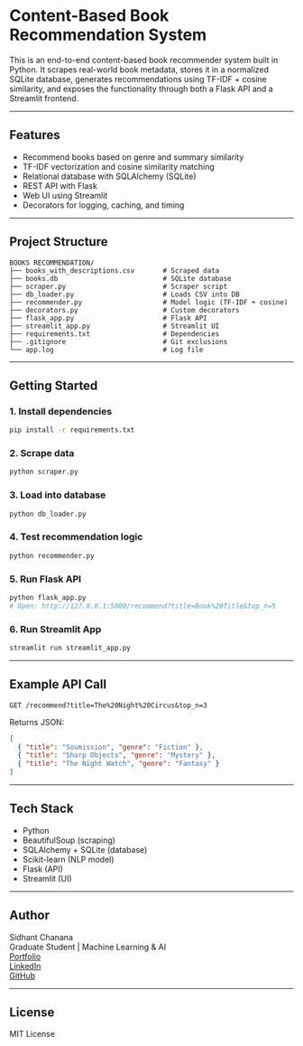 # Content-Based Book Recommendation System

This is an end-to-end content-based book recommender system built in Python. It scrapes real-world book metadata, stores it in a normalized SQLite database, generates recommendations using TF-IDF + cosine similarity, and exposes the functionality through both a Flask API and a Streamlit frontend.

---

## Features
- Recommend books based on genre and summary similarity
- TF-IDF vectorization and cosine similarity matching
- Relational database with SQLAlchemy (SQLite)
- REST API with Flask
- Web UI using Streamlit
- Decorators for logging, caching, and timing

---

## Project Structure

```
BOOKS RECOMMENDATION/
├── books_with_descriptions.csv       # Scraped data
├── books.db                          # SQLite database
├── scraper.py                        # Scraper script
├── db_loader.py                      # Loads CSV into DB
├── recommender.py                    # Model logic (TF-IDF + cosine)
├── decorators.py                     # Custom decorators
├── flask_app.py                      # Flask API
├── streamlit_app.py                  # Streamlit UI
├── requirements.txt                  # Dependencies
├── .gitignore                        # Git exclusions
└── app.log                           # Log file
```

---

## Getting Started

### 1. Install dependencies
```bash
pip install -r requirements.txt
```

### 2. Scrape data
```bash
python scraper.py
```

### 3. Load into database
```bash
python db_loader.py
```

### 4. Test recommendation logic
```bash
python recommender.py
```

### 5. Run Flask API
```bash
python flask_app.py
# Open: http://127.0.0.1:5000/recommend?title=Book%20Title&top_n=5
```

### 6. Run Streamlit App
```bash
streamlit run streamlit_app.py
```

---

## Example API Call

```
GET /recommend?title=The%20Night%20Circus&top_n=3
```

Returns JSON:
```json
[
  { "title": "Soumission", "genre": "Fiction" },
  { "title": "Sharp Objects", "genre": "Mystery" },
  { "title": "The Night Watch", "genre": "Fantasy" }
]
```

---

## Tech Stack
- Python
- BeautifulSoup (scraping)
- SQLAlchemy + SQLite (database)
- Scikit-learn (NLP model)
- Flask (API)
- Streamlit (UI)

---

## Author
Sidhant Chanana  
Graduate Student | Machine Learning & AI  
[Portfolio](https://sidchan2805.github.io)  
[LinkedIn](https://linkedin.com/in/sidhantchanana)  
[GitHub](https://github.com/Sidchan2805)

---

## License
MIT License
